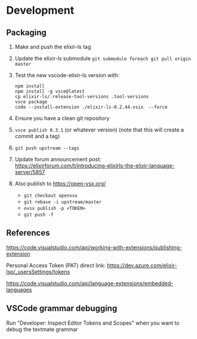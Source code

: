 # Development

## Packaging

1. Make and push the elixir-ls tag
2. Update the elixir-ls submodule `git submodule foreach git pull origin master`

3. Test the new vscode-elixir-ls version with:

    ```
    npm install
    npm install -g vsce@latest
    cp elixir-ls/.release-tool-versions .tool-versions
    vsce package
    code --install-extension ./elixir-ls-0.2.44.vsix  --force
    ```

4. Ensure you have a clean git repository
5. `vsce publish 0.3.1` (or whatever version) (note that this will create a commit and a tag)
6. `git push upstream --tags`
7. Update forum announcement post: https://elixirforum.com/t/introducing-elixirls-the-elixir-language-server/5857

8. Also publish to https://open-vsx.org/

    - `git checkout openvsx`
    - `git rebase -i upstream/master`
    - `ovsx publish -p <TOKEN>`
    - `git push -f`

## References

https://code.visualstudio.com/api/working-with-extensions/publishing-extension

Personal Access Token (PAT) direct link: https://dev.azure.com/elixir-lsp/_usersSettings/tokens

https://code.visualstudio.com/api/language-extensions/embedded-languages

## VSCode grammar debugging

Run "Developer: Inspect Editor Tokens and Scopes" when you want to debug the textmate grammar
